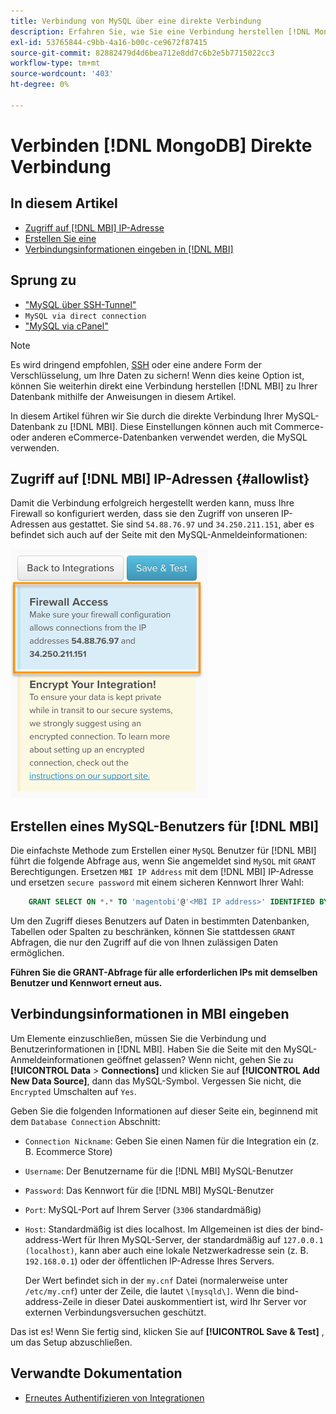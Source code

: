 ```yaml
---
title: Verbindung von MySQL über eine direkte Verbindung
description: Erfahren Sie, wie Sie eine Verbindung herstellen [!DNL MongoDB] über eine direkte Verbindung.
exl-id: 53765844-c9bb-4a16-b00c-ce9672f87415
source-git-commit: 82882479d4d6bea712e8dd7c6b2e5b7715022cc3
workflow-type: tm+mt
source-wordcount: '403'
ht-degree: 0%

---
```


# Verbinden [!DNL MongoDB] Direkte Verbindung

## In diesem Artikel

* [Zugriff auf [!DNL MBI] IP-Adresse](#allowlist)
* [Erstellen Sie eine ](#steptwo)
* [Verbindungsinformationen eingeben in [!DNL MBI]](#stepthree)

## Sprung zu

* [&quot;MySQL über SSH-Tunnel&quot;](../integrations/mysql-via-ssh-tunnel.md)
* `MySQL via direct connection`
* [&quot;MySQL via cPanel&quot;](../integrations/mysql-via-cpanel.md)

>[!NOTE]
>
>Es wird dringend empfohlen, [SSH](../integrations/mysql-via-ssh-tunnel.md) oder eine andere Form der Verschlüsselung, um Ihre Daten zu sichern! Wenn dies keine Option ist, können Sie weiterhin direkt eine Verbindung herstellen [!DNL MBI] zu Ihrer Datenbank mithilfe der Anweisungen in diesem Artikel.

In diesem Artikel führen wir Sie durch die direkte Verbindung Ihrer MySQL-Datenbank zu [!DNL MBI]. Diese Einstellungen können auch mit Commerce- oder anderen eCommerce-Datenbanken verwendet werden, die MySQL verwenden.

## Zugriff auf [!DNL MBI] IP-Adressen {#allowlist}

Damit die Verbindung erfolgreich hergestellt werden kann, muss Ihre Firewall so konfiguriert werden, dass sie den Zugriff von unseren IP-Adressen aus gestattet. Sie sind `54.88.76.97` und `34.250.211.151`, aber es befindet sich auch auf der Seite mit den MySQL-Anmeldeinformationen:

![MBI_Allow_Access_IPs.png](../../../assets/MBI_allow_access_IPs.png)

## Erstellen eines MySQL-Benutzers für [!DNL MBI]

Die einfachste Methode zum Erstellen einer `MySQL` Benutzer für [!DNL MBI] führt die folgende Abfrage aus, wenn Sie angemeldet sind `MySQL` mit `GRANT` Berechtigungen. Ersetzen `MBI IP Address` mit dem [!DNL MBI] IP-Adresse und ersetzen `secure password` mit einem sicheren Kennwort Ihrer Wahl:

```sql
    GRANT SELECT ON *.* TO 'magentobi'@'<MBI IP address>' IDENTIFIED BY '<secure password>';
```

Um den Zugriff dieses Benutzers auf Daten in bestimmten Datenbanken, Tabellen oder Spalten zu beschränken, können Sie stattdessen `GRANT` Abfragen, die nur den Zugriff auf die von Ihnen zulässigen Daten ermöglichen.

**Führen Sie die GRANT-Abfrage für alle erforderlichen IPs mit demselben Benutzer und Kennwort erneut aus.**

## Verbindungsinformationen in MBI eingeben

Um Elemente einzuschließen, müssen Sie die Verbindung und Benutzerinformationen in [!DNL MBI]. Haben Sie die Seite mit den MySQL-Anmeldeinformationen geöffnet gelassen? Wenn nicht, gehen Sie zu **[!UICONTROL Data** > **Connections]** und klicken Sie auf **[!UICONTROL Add New Data Source]**, dann das MySQL-Symbol. Vergessen Sie nicht, die `Encrypted` Umschalten auf `Yes`.

Geben Sie die folgenden Informationen auf dieser Seite ein, beginnend mit dem `Database Connection` Abschnitt:

* `Connection Nickname`: Geben Sie einen Namen für die Integration ein (z. B. Ecommerce Store)
* `Username`: Der Benutzername für die [!DNL MBI] MySQL-Benutzer
* `Password`: Das Kennwort für die [!DNL MBI] MySQL-Benutzer
* `Port`: MySQL-Port auf Ihrem Server (`3306` standardmäßig)
* `Host`: Standardmäßig ist dies localhost. Im Allgemeinen ist dies der bind-address-Wert für Ihren MySQL-Server, der standardmäßig auf `127.0.0.1 (localhost)`, kann aber auch eine lokale Netzwerkadresse sein (z. B. `192.168.0.1`) oder der öffentlichen IP-Adresse Ihres Servers.

   Der Wert befindet sich in der `my.cnf` Datei (normalerweise unter `/etc/my.cnf`) unter der Zeile, die lautet `\[mysqld\]`. Wenn die bind-address-Zeile in dieser Datei auskommentiert ist, wird Ihr Server vor externen Verbindungsversuchen geschützt.

Das ist es! Wenn Sie fertig sind, klicken Sie auf **[!UICONTROL Save & Test]** , um das Setup abzuschließen.

## Verwandte Dokumentation

* [Erneutes Authentifizieren von Integrationen](https://support.magento.com/hc/en-us/articles/360016733151)

